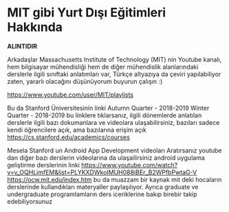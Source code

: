 # MIT gibi Yurt Dışı Eğitimleri Hakkında

**ALINTIDIR**

Arkadaşlar Massachusetts Institute of Technology (MIT) nin Youtube kanalı, hem bilgisayar mühendisliği hem de diğer mühendislik alanlarındaki derslerle ilgili sınıftaki anlatımları var, Türkçe altyazıya da çeviri yapılabiliyor zaten, yararlı olacağını düşünüyorum buyurun çalışın :)

https://www.youtube.com/user/MIT/playlists

Bu da Stanford Üniversitesinin linki
Autumn Quarter - 2018-2019
Winter Quarter - 2018-2019
bu linklere tıklarsanız, ilgili dönemlerde anlatılan derslerle ilgili bazı dokumanlara ve videolara ulaşabilirsiniz, bazıları sadece kendi öğrencilere açık, ama bazılarına erişim açık
https://cs.stanford.edu/academics/courses

Mesela Stanford un Android App Development videoları
Aratırsanız youtube dan diğer bazı derslerin videolarına da ulaşailirsiniz android uygulama geliştirme derslerinin linki
https://www.youtube.com/watch?v=v_OQHLjmfEM&list=PLYKXDWkoIMUH088iBEr_B2WPfbPwtaG-V
https://ocw.mit.edu/index.htm bu da muazzam bir kaynak mit deki hocaların derslerinde kullandıkları materyaller paylaşılıyor. 
Ayrıca graduate ve undergraduate programlamların ders iceriklerine bakıp birebir takip edebiliyorsunuz